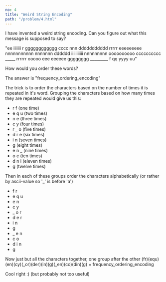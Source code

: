 ```yaml
---
no: 4
title: "Weird String Encoding"
path: "/problem/4.html"
---
```


I have invented a weird string encoding. Can you figure out what this message is supposed to say?

"ee iiiiiii r gggggggggggg cccc nnn ddddddddddd rrrrr eeeeeeeee nnnnnnnnnnn nnnnnnn dddddd iiiiiiiiiii nnnnnnnnn oooooooooo cccccccccc _____ rrrrrr ooooo eee eeeeee gggggggg _________ f qq yyyy uu"


<drop-down caption="hint">
<div slot=content>
How would you order these words?
</div>
</drop-down>

<drop-down caption="solution">
<div slot=content>

The answer is "frequency_ordering_encoding"

The trick is to order the characters based on the number of times it is repeated in it's word. Grouping the characters based on how many times they are repeated would give us this:

* r f (one time)
* e q u (two times) 
* n e (three times)
* c y (four times)
* r _ o (five times)
* d r e (six times)
* i n (seven times)
* g (eight times)
* e n _ (nine times)  
* o c (ten times)
* d n i (eleven times)
* g (twelve times)

Then in each of these groups order the characters alphabetically (or rather by ascii-value so '_' is before 'a')

* f r
* e q u
* e n
* c y
* _ o r
* d e r
* i n
* g
* _ e n
* c o
* d i n
* g

Now just but all the characters together, one group after the other
(fr)(equ)(en)(cy)(_or)(der)(in)(g)(_en)(co)(din)(g) = frequency_ordering_encoding

Cool right :) (but probably not too useful)

</div>
</drop-down>

